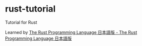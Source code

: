 # rust-tutorial
Tutorial for Rust

Learned by [The Rust Programming Language 日本語版 - The Rust Programming Language 日本語版](https://doc.rust-jp.rs/book-ja/title-page.html)